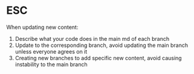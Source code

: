 <h1>ESC</h1>
When updating new content:

1. Describe what your code does in the main md of each branch
2. Update to the corresponding branch, avoid updating the main branch unless everyone agrees on it
3. Creating new branches to add specific new content, avoid causing instability to the main branch

